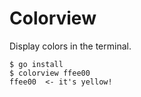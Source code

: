 # Colorview

Display colors in the terminal.

```
$ go install
$ colorview ffee00
ffee00  <- it's yellow!
```
